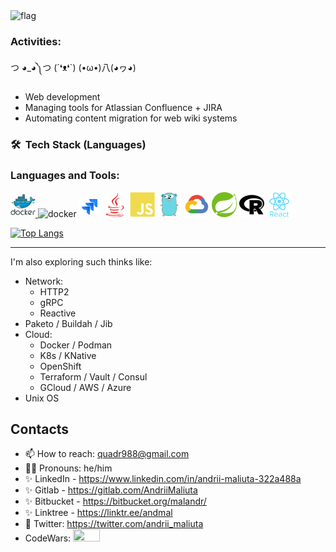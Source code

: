 <img width="60%" height="60%" src="https://upload.wikimedia.org/wikipedia/commons/5/5e/Flag_of_Ukraine.jpg" alt="flag">
<!-- <div style="display:flex;flex-direction:row">
  <img width="15%" height="15%" src="https://user-images.githubusercontent.com/36703491/163026535-adbd88b5-f541-4843-86b8-5ba80fb4ad00.png" alt="cozack_go">
<img width="11%" height="11%" src="https://user-images.githubusercontent.com/36703491/163550893-36d9ed4a-f05e-4cc3-8a7e-321d0eddbf20.png" alt="cozack_go">
  &nbsp 
  <img width="11%" height="11%" src="https://user-images.githubusercontent.com/36703491/163713872-c13fc5ca-777d-4c48-aa20-7a432e31cf36.png" alt="cozack_go">
  </div> -->

### Activities:
つ ◕_◕༽つ   (´❛ᴥ❛`)   (•ω•)八(◕ヮ◕)

* Web development
* Managing tools for Atlassian Confluence + JIRA
* Automating content migration for web wiki systems

### 🛠 &nbsp;Tech Stack (Languages)

<h3 align="left">Languages and Tools:</h3>
<p align="left">
<a href="https://www.docker.com/" target="_blank"> <img src="https://raw.githubusercontent.com/devicons/devicon/master/icons/docker/docker-original-wordmark.svg" alt="docker" width="40" height="40"/> </a>
 <img src="https://cdn.iconscout.com/icon/free/png-256/confluence-3628704-3029929.png" alt="docker" width="40" height="40"/>
  <img src="https://github.com/devicons/devicon/raw/master/icons/jira/jira-original.svg" alt="jira" width="33" height="33"/>
   <img src="https://github.com/devicons/devicon/raw/master/icons/java/java-plain.svg" alt="java" width="40" height="40"/> 
  <img src="https://github.com/devicons/devicon/raw/master/icons/javascript/javascript-plain.svg" alt="js" width="40" height="40"/> 
   <img src="https://github.com/devicons/devicon/raw/master/icons/go/go-original.svg" alt="golang" width="40" height="40"/> 
  <img src="https://github.com/devicons/devicon/raw/master/icons/googlecloud/googlecloud-original.svg" alt="gcp" width="40" height="40"/> 
  
  <img src="https://github.com/devicons/devicon/raw/master/icons/spring/spring-original.svg" alt="spring" width="40" height="40"/>
  <img src="https://github.com/devicons/devicon/raw/master/icons/r/r-plain.svg" alt="r" width="40" height="40"/>
<!--   <img src="" alt="java" width="40" height="40"/> -->
<!--   <img src="" alt="java" width="40" height="40"/>  -->
  
 <img src="https://raw.githubusercontent.com/devicons/devicon/master/icons/react/react-original-wordmark.svg" alt="react" width="40" height="40"/>
  
</p>

[![Top Langs](https://github-readme-stats.vercel.app/api/top-langs/?username=AndriiMaliuta&layout=compact&langs_count=12&theme=onedark)](https://github.com/AndriiMaliuta)

----------------
I'm also exploring such thinks like: 

- Network:
  - HTTP2
  - gRPC
  - Reactive
- Paketo / Buildah / Jib
- Cloud:
  - Docker / Podman
  - K8s / KNative
  - OpenShift
  - Terraform / Vault / Consul
  - GCloud / AWS / Azure
- Unix OS

<!--
![Kubernetes](https://img.shields.io/badge/kubernetes-326CE5.svg?style=for-the-badge&logo=kubernetes&logoColor=white)
OLD:
![GitHub stats](https://github-readme-stats.vercel.app/api?username=AndriiMaliuta&show_icons=true&theme=tokyonight)
![Top Langs](https://github-readme-stats.vercel.app/api/top-langs/?username=AndriiMaliuta&langs_count=8&theme=tokyonight)
-->

## Contacts

* 📫 How to reach: quadr988@gmail.com
* 👱‍♂️ Pronouns: he/him
* ✨ LinkedIn - https://www.linkedin.com/in/andrii-maliuta-322a488a
* ✨ Gitlab - https://gitlab.com/AndriiMaliuta
* ✨ Bitbucket - https://bitbucket.org/malandr/
* ✨ Linktree - https://linktr.ee/andmal
* 💬 Twitter: https://twitter.com/andrii_maliuta
* CodeWars: <a href="https://www.codewars.com/users/codeFun8" rel="nofollow"><img class="hidden dark:inline-block" height="30%" width="30%" src="https://www.codewars.com/users/codeFun8/badges/large?logo=false" alt="" data-canonical-src="https://www.codewars.com/users/codeFun8/micro" style="max-width: 100%;"></a>


<!-- ![visitor badge](https://visitor-badge.glitch.me/badge?page_id=AndriiMaliuta.visitor-badge) -->
<!-- [![Github](https://img.shields.io/github/followers/AndriiMaliuta?label=Follow&style=social)](https://github.com/AndriiMaliuta) -->


<!-- ## GitHub Stats

<a href="https://github.com/AndriiMaliuta">
 <img align="center" src="https://github-readme-stats.vercel.app/api?username=AndriiMaliuta&show_icons=true&theme=light&line_height=27&include_all_commits=true&count_private=true&hide=issues,prs,contribs" alt="My github stats"/> -->


